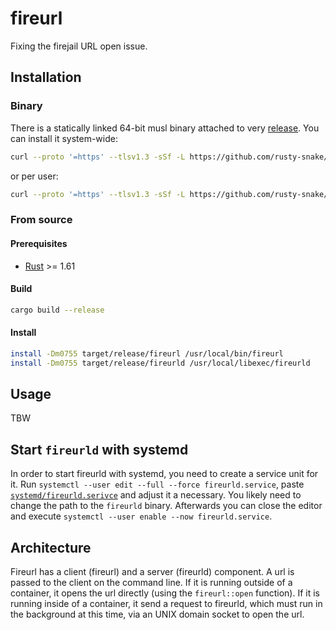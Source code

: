 # fireurl

Fixing the firejail URL open issue.

## Installation

### Binary

There is a statically linked 64-bit musl binary attached to very [release](https://github.com/rusty-snake/fireurl/releases).
You can install it system-wide:

```bash
curl --proto '=https' --tlsv1.3 -sSf -L https://github.com/rusty-snake/fireurl/releases/download/v0.1.0/fireurl-v0.1.0-x86_64-unknown-linux-musl.tar.xz" | tar -xJf- -C /opt/fireurl
```

or per user:

```bash
curl --proto '=https' --tlsv1.3 -sSf -L https://github.com/rusty-snake/fireurl/releases/download/v0.1.0/fireurl-v0.1.0-x86_64-unknown-linux-musl.tar.xz" | tar -xJf- -C ~/.local/opt/fireurl
```


### From source

#### Prerequisites

 - [Rust](https://www.rust-lang.org/) >= 1.61

#### Build

```bash
cargo build --release
```

#### Install

```bash
install -Dm0755 target/release/fireurl /usr/local/bin/fireurl
install -Dm0755 target/release/fireurld /usr/local/libexec/fireurld
```

## Usage

TBW

## Start `fireurld` with systemd

In order to start fireurld with systemd, you need to create a service unit for it.
Run `systemctl --user edit --full --force fireurld.service`, paste [`systemd/fireurld.serivce`](`systemd/fireurld.serivce`)
and adjust it a necessary. You likely need to change the path to the `fireurld`
binary. Afterwards you can close the editor and execute
`systemctl --user enable --now fireurld.service`.

## Architecture

Fireurl has a client (fireurl) and a server (fireurld) component.
A url is passed to the client on the command line. If it is running outside
of a container, it opens the url directly (using the `fireurl::open` function).
If it is running inside of a container, it send a request to fireurld, which
must run in the background at this time, via an UNIX domain socket to open the
url.
